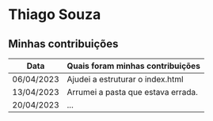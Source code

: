 # Thiago Souza


## Minhas contribuições

| Data       | Quais foram minhas contribuições |
|------------|----------------------------------|
| 06/04/2023 | Ajudei a estruturar o index.html |
| 13/04/2023 | Arrumei a pasta que estava errada. |
| 20/04/2023 | ... |
